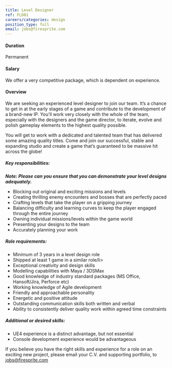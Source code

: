 ```yaml
---
title: Level Designer
ref: FLD01
careers/categories: design
position_type: full
email: jobs@firesprite.com
---
```

#### Duration

Permanent

#### Salary

We offer a very competitive package, which is dependent on experience.

#### Overview

We are seeking an experienced level designer to join our team. It’s a chance to get in at the early stages of a game and contribute to the development of a brand-new IP. You'll work very closely with the whole of the team, especially with the designers and the game director, to iterate, evolve and polish gameplay elements to the highest quality possible.

You will get to work with a dedicated and talented team that has delivered some amazing quality titles. Come and join our successful, stable and expanding studio and create a game that’s guaranteed to be massive hit across the globe!

##### **Key responsibilities:**

***Note: Please can you ensure that you can demonstrate your level designs adequately.***

* Blocking out original and exciting missions and levels
* Creating thrilling enemy encounters and bosses that are perfectly paced
* Crafting levels that take the player on a gripping journey
* Balancing difficulty and learning curves to keep the player engaged through the entire journey
* Owning individual missions/levels within the game world
* Presenting your designs to the team
* Accurately planning your work

##### **Role requirements:**

* Minimum of 3 years in a level design role
* Shipped at least 1 game in a similar role/li>
* Exceptional creativity and design skills
* Modelling capabilities with Maya / 3DSMax
* Good knowledge of industry standard packages (MS Office, Hansoft/Jira, Perforce etc)
* Working knowledge of Agile development
* Friendly and approachable personality
* Energetic and positive attitude
* Outstanding communication skills both written and verbal
* Ability to consistently deliver quality work within agreed time constraints

##### **Additional or desired skills:**

* UE4 experience is a distinct advantage, but not essential
* Console development experience would be advantageous

If you believe you have the right skills and experience for a role on an exciting new project, please email your C.V. and supporting portfolio, to [jobs@firesprite.com](mailto:jobs@firesprite.com)